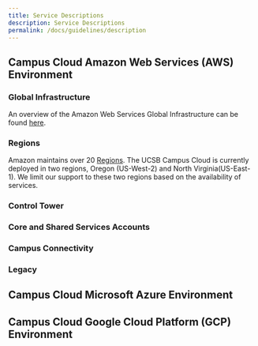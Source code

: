 ```yaml
---
title: Service Descriptions
description: Service Descriptions
permalink: /docs/guidelines/description
---
```


## Campus Cloud Amazon Web Services (AWS) Environment

### Global Infrastructure

An overview of the Amazon Web Services Global Infrastructure can be found [here](https://aws.amazon.com/about-aws/global-infrastructure/?p=ngi&loc=1).

### Regions

Amazon maintains over 20 [Regions](https://aws.amazon.com/about-aws/global-infrastructure/regions_az/). The UCSB Campus Cloud is currently deployed in two regions, Oregon (US-West-2) and North Virginia(US-East-1). We limit our support to these two regions based on the availability of services.

### Control Tower

### Core and Shared Services Accounts

### Campus Connectivity

### Legacy

## Campus Cloud Microsoft Azure Environment

## Campus Cloud Google Cloud Platform (GCP) Environment

